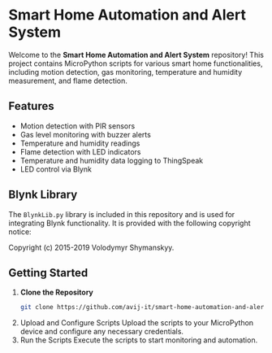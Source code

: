 # Smart Home Automation and Alert System

Welcome to the **Smart Home Automation and Alert System** repository! This project contains MicroPython scripts for various smart home functionalities, including motion detection, gas monitoring, temperature and humidity measurement, and flame detection.

## Features

- Motion detection with PIR sensors
- Gas level monitoring with buzzer alerts
- Temperature and humidity readings
- Flame detection with LED indicators
- Temperature and humidity data logging to ThingSpeak
- LED control via Blynk

## Blynk Library

The `BlynkLib.py` library is included in this repository and is used for integrating Blynk functionality. It is provided with the following copyright notice:

Copyright (c) 2015-2019 Volodymyr Shymanskyy.

## Getting Started

1. **Clone the Repository**
   ```bash
   git clone https://github.com/avij-it/smart-home-automation-and-alert-system.git
2. Upload and Configure Scripts Upload the scripts to your MicroPython device and configure any necessary credentials.
3. Run the Scripts Execute the scripts to start monitoring and automation.
